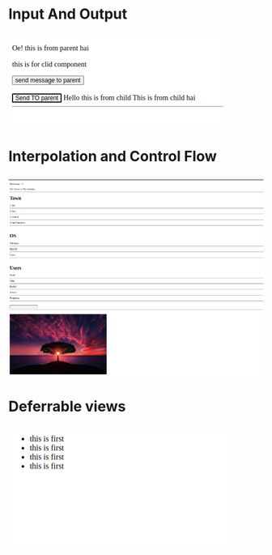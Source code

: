 # Input And Output
![InputOutput](ReadmeImages/image.png)
---

# Interpolation and Control Flow
![alt text](ReadmeImages/image1.png)
---

# Deferrable views
![alt text](ReadmeImages/image2.png)
---
